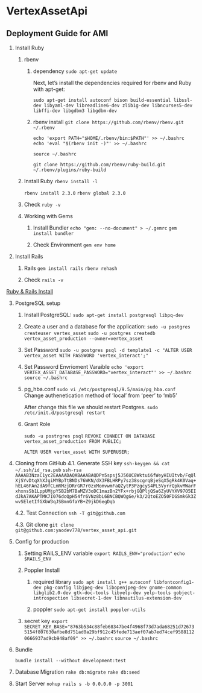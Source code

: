 # VertexAssetApi

## Deployment Guide for AMI


1. Install Ruby
    1. rbenv
        1. dependency
            `sudo apt-get update`
        
            Next, let’s install the dependencies required for rbenv and Ruby with apt-get:

            `sudo apt-get install autoconf bison build-essential libssl-dev libyaml-dev libreadline6-dev zlib1g-dev libncurses5-dev libffi-dev libgdbm3 libgdbm-dev`
        2. rbenv install
            `git clone https://github.com/rbenv/rbenv.git ~/.rbenv`

            `echo 'export PATH="$HOME/.rbenv/bin:$PATH"' >> ~/.bashrc`
            `echo 'eval "$(rbenv init -)"' >> ~/.bashrc`

            `source ~/.bashrc`

            `git clone https://github.com/rbenv/ruby-build.git ~/.rbenv/plugins/ruby-build`

    2. Install Ruby
        `rbenv install -l`

        `rbenv install 2.3.0`
        `rbenv global 2.3.0`

    3. Check
        `ruby -v`

    4. Working with Gems

        1. Install Bundler
            `echo "gem: --no-document" > ~/.gemrc`
            `gem install bundler`

        2. Check Environment
            `gem env home`

2. Install Rails
    1. Rails
        `gem install rails`
        `rbenv rehash`

    2. Check
        `rails -v`

[Ruby & Rails Install](https://www.digitalocean.com/community/tutorials/how-to-install-ruby-on-rails-with-rbenv-on-ubuntu-16-04)

3. PostgreSQL setup
    1. Install PostgreSQL:
        `sudo apt-get install postgresql libpq-dev`
    2. Create a user and a database for the application:
        `sudo -u postgres createuser vertex_asset`
        `sudo -u postgres createdb vertex_asset_production --owner=vertex_asset`
    3. Set Password
        `sudo -u postgres psql -d template1 -c "ALTER USER vertex_asset WITH PASSWORD 'vertex_interact';"`
    4. Set Password Envrioment Varaible
        `echo 'export VERTEX_ASSET_DATABASE_PASSWORD="vertex_interact"' >> ~/.bashrc`
        `source ~/.bashrc`
    5. pg_hba.conf
        `sudo vi /etc/postgresql/9.5/main/pg_hba.conf`        
        Change authenetication method of ’local’ from ‘peer’ to ‘mb5’

        After change this file we should restart Postgres.
        `sudo /etc/init.d/postgresql restart`

    6. Grant Role

        `sudo -u postrgres psql`
        `REVOKE CONNECT ON DATABASE vertex_asset_production FROM PUBLIC;`

        `ALTER USER vertex_asset WITH SUPERUSER;`


4. Cloning from GitHub
    4.1. Generate SSH key
        `ssh-keygen && cat ~/.ssh/id_rsa.pub`
        `ssh-rsa AAAAB3NzaC1yc2EAAAADAQABAAABAQDPn5spsj5J56UC8Wktui6fWeyHIUItvb/FqQlXjSYvDtqXhXJgiMYBpTtBNDs76WKN/dX3FBLHRPy7sz38scgrqBjeSqX5gRk4K0Vaq+hEL46FAn2dA9fCLmRMzjDRrGR7r0zxMomvwmFaQZytP3PzgcyS4PL5VyrrQpkvMWarFxhxnsSb1LppUMjpYSB2bM7BaMZV3oDC1mazBn2YFx+rbjGQPljQSa6ZyUVYXV97O5EIdJkA7AKAPTMK7I076doQpH54fr6VNz8bL6BNCBQWQgGe/k3/2QtoEZO50FDGSmkGk3ZwvSEletIfGXbW3qJSBmnGfaYB+Z9jkD6egDqb`

    4.2. Test Connection
        `ssh -T git@github.com`

    4.3. Git clone
        `git clone git@github.com:yaodev778/vertex_asset_api.git`

5. Config for production

    1. Setting RAILS_ENV variable
        `export RAILS_ENV="production"`
        `echo $RAILS_ENV`
    2.  Poppler Install

        1. required library
            `sudo apt install g++ autoconf libfontconfig1-dev pkg-config libjpeg-dev libopenjpeg-dev gnome-common libglib2.0-dev gtk-doc-tools libyelp-dev yelp-tools gobject-introspection libsecret-1-dev libnautilus-extension-dev`

        2. poppler
            `sudo apt-get install poppler-utils`

    3. secret key
        `export SECRET_KEY_BASE="8763b534c88feb68347be4f4968f73d7ada68251d726735154f807630afbe8d751ad0a29bf912c45fede713aef07ab7ed74cef95881120666937ad9cb948af09" >> ~/.bashrc`
        `source ~/.bashrc`

6. Bundle

    `bundle install --without development:test`

7. Database Migration
    `rake db:migrate`
    `rake db:seed`

8. Start Server
    `nohup rails s -b 0.0.0.0 -p 3001`
